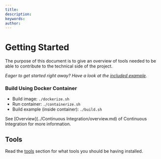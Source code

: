 ```yaml
---
title:
description:
keywords:
author:
---
```

# Getting Started

The purpose of this document is to give an overview of tools needed to be able to contribute to the technical side of the project.

_Eager to get started right away? Have a look at the [included example](../../Source/Example/readme.md)._

### Build Using Docker Container

* Build image: `./dockerize.sh`
* Run container: `./containerize.sh`
* Build example (inside container): `./build.sh`

See [Overview](../Continuous Integration/overview.md) of Continuous Integration for more information.

## Tools

Read the [tools](./development_tools.md) section for what tools you should be having installed.
